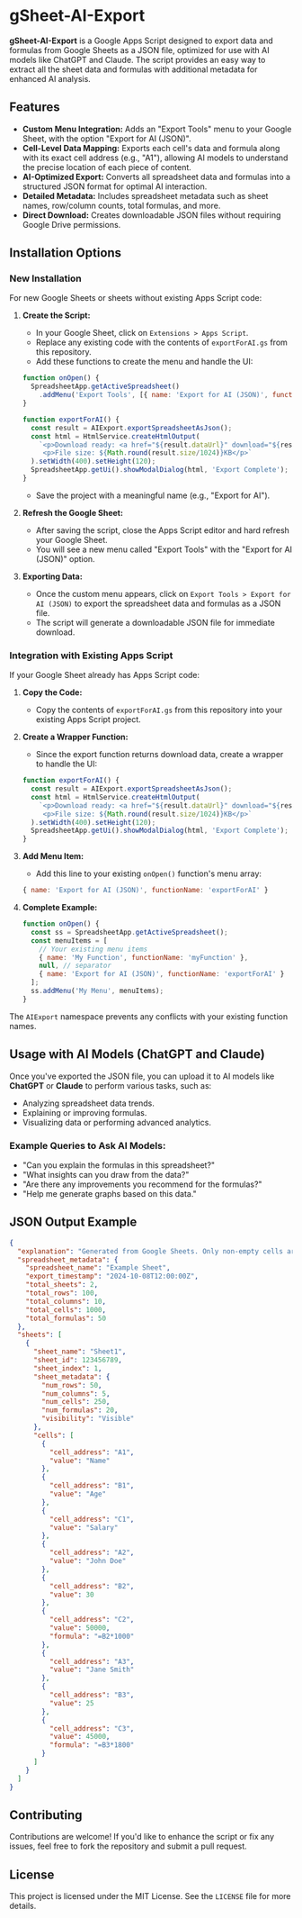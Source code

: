 # gSheet-AI-Export

**gSheet-AI-Export** is a Google Apps Script designed to export data and formulas from Google Sheets as a JSON file, optimized for use with AI models like ChatGPT and Claude. The script provides an easy way to extract all the sheet data and formulas with additional metadata for enhanced AI analysis.

## Features

- **Custom Menu Integration:** Adds an "Export Tools" menu to your Google Sheet, with the option "Export for AI (JSON)".
- **Cell-Level Data Mapping:** Exports each cell's data and formula along with its exact cell address (e.g., "A1"), allowing AI models to understand the precise location of each piece of content.
- **AI-Optimized Export:** Converts all spreadsheet data and formulas into a structured JSON format for optimal AI interaction.
- **Detailed Metadata:** Includes spreadsheet metadata such as sheet names, row/column counts, total formulas, and more.
- **Direct Download:** Creates downloadable JSON files without requiring Google Drive permissions.

## Installation Options

### New Installation
For new Google Sheets or sheets without existing Apps Script code:

1. **Create the Script:**
    - In your Google Sheet, click on `Extensions > Apps Script`.
    - Replace any existing code with the contents of `exportForAI.gs` from this repository.
    - Add these functions to create the menu and handle the UI:
    ```javascript
    function onOpen() {
      SpreadsheetApp.getActiveSpreadsheet()
        .addMenu('Export Tools', [{ name: 'Export for AI (JSON)', functionName: 'exportForAI' }]);
    }
    
    function exportForAI() {
      const result = AIExport.exportSpreadsheetAsJson();
      const html = HtmlService.createHtmlOutput(
        `<p>Download ready: <a href="${result.dataUrl}" download="${result.filename}">Download ${result.filename}</a></p>
         <p>File size: ${Math.round(result.size/1024)}KB</p>`
      ).setWidth(400).setHeight(120);
      SpreadsheetApp.getUi().showModalDialog(html, 'Export Complete');
    }
    ```
    - Save the project with a meaningful name (e.g., "Export for AI").

2. **Refresh the Google Sheet:**
    - After saving the script, close the Apps Script editor and hard refresh your Google Sheet.
    - You will see a new menu called "Export Tools" with the "Export for AI (JSON)" option.

3. **Exporting Data:**
    - Once the custom menu appears, click on `Export Tools > Export for AI (JSON)` to export the spreadsheet data and formulas as a JSON file.
    - The script will generate a downloadable JSON file for immediate download.

### Integration with Existing Apps Script
If your Google Sheet already has Apps Script code:

1. **Copy the Code:**
    - Copy the contents of `exportForAI.gs` from this repository into your existing Apps Script project.

2. **Create a Wrapper Function:**
    - Since the export function returns download data, create a wrapper to handle the UI:
    ```javascript
    function exportForAI() {
      const result = AIExport.exportSpreadsheetAsJson();
      const html = HtmlService.createHtmlOutput(
        `<p>Download ready: <a href="${result.dataUrl}" download="${result.filename}">Download ${result.filename}</a></p>
         <p>File size: ${Math.round(result.size/1024)}KB</p>`
      ).setWidth(400).setHeight(120);
      SpreadsheetApp.getUi().showModalDialog(html, 'Export Complete');
    }
    ```

3. **Add Menu Item:**
    - Add this line to your existing `onOpen()` function's menu array:
    ```javascript
    { name: 'Export for AI (JSON)', functionName: 'exportForAI' }
    ```

4. **Complete Example:**
    ```javascript
    function onOpen() {
      const ss = SpreadsheetApp.getActiveSpreadsheet();
      const menuItems = [
        // Your existing menu items
        { name: 'My Function', functionName: 'myFunction' },
        null, // separator
        { name: 'Export for AI (JSON)', functionName: 'exportForAI' }
      ];
      ss.addMenu('My Menu', menuItems);
    }
    ```

The `AIExport` namespace prevents any conflicts with your existing function names.

## Usage with AI Models (ChatGPT and Claude)

Once you've exported the JSON file, you can upload it to AI models like **ChatGPT** or **Claude** to perform various tasks, such as:

- Analyzing spreadsheet data trends.
- Explaining or improving formulas.
- Visualizing data or performing advanced analytics.

### Example Queries to Ask AI Models:

- "Can you explain the formulas in this spreadsheet?"
- "What insights can you draw from the data?"
- "Are there any improvements you recommend for the formulas?"
- "Help me generate graphs based on this data."

## JSON Output Example

```json
{
  "explanation": "Generated from Google Sheets. Only non-empty cells are included. Use \"sheet_name / cell_address\" to reference data programmatically.",
  "spreadsheet_metadata": {
    "spreadsheet_name": "Example Sheet",
    "export_timestamp": "2024-10-08T12:00:00Z",
    "total_sheets": 2,
    "total_rows": 100,
    "total_columns": 10,
    "total_cells": 1000,
    "total_formulas": 50
  },
  "sheets": [
    {
      "sheet_name": "Sheet1",
      "sheet_id": 123456789,
      "sheet_index": 1,
      "sheet_metadata": {
        "num_rows": 50,
        "num_columns": 5,
        "num_cells": 250,
        "num_formulas": 20,
        "visibility": "Visible"
      },
      "cells": [
        {
          "cell_address": "A1",
          "value": "Name"
        },
        {
          "cell_address": "B1",
          "value": "Age"
        },
        {
          "cell_address": "C1",
          "value": "Salary"
        },
        {
          "cell_address": "A2",
          "value": "John Doe"
        },
        {
          "cell_address": "B2",
          "value": 30
        },
        {
          "cell_address": "C2",
          "value": 50000,
          "formula": "=B2*1000"
        },
        {
          "cell_address": "A3",
          "value": "Jane Smith"
        },
        {
          "cell_address": "B3",
          "value": 25
        },
        {
          "cell_address": "C3",
          "value": 45000,
          "formula": "=B3*1800"
        }
      ]
    }
  ]
}
```

## Contributing

Contributions are welcome! If you'd like to enhance the script or fix any issues, feel free to fork the repository and submit a pull request.

## License

This project is licensed under the MIT License. See the `LICENSE` file for more details.
